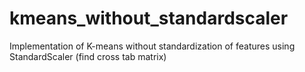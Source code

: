 # kmeans_without_standardscaler
Implementation of K-means without standardization of features using StandardScaler (find cross tab matrix)
